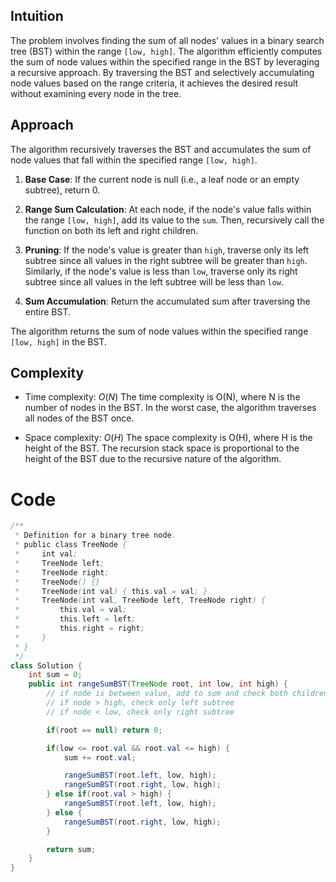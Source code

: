 ## Intuition
The problem involves finding the sum of all nodes' values in a binary search tree (BST) within the range `[low, high]`. The algorithm efficiently computes the sum of node values within the specified range in the BST by leveraging a recursive approach. By traversing the BST and selectively accumulating node values based on the range criteria, it achieves the desired result without examining every node in the tree.


## Approach
The algorithm recursively traverses the BST and accumulates the sum of node values that fall within the specified range `[low, high]`.

1. **Base Case**: If the current node is null (i.e., a leaf node or an empty subtree), return 0.

2. **Range Sum Calculation**: At each node, if the node's value falls within the range `[low, high]`, add its value to the `sum`. Then, recursively call the function on both its left and right children.

3. **Pruning**: If the node's value is greater than `high`, traverse only its left subtree since all values in the right subtree will be greater than `high`. Similarly, if the node's value is less than `low`, traverse only its right subtree since all values in the left subtree will be less than `low`.

4. **Sum Accumulation**: Return the accumulated sum after traversing the entire BST.

The algorithm returns the sum of node values within the specified range `[low, high]` in the BST.

## Complexity
- Time complexity: $O(N)$
The time complexity is O(N), where N is the number of nodes in the BST. In the worst case, the algorithm traverses all nodes of the BST once.

- Space complexity: $O(H)$
The space complexity is O(H), where H is the height of the BST. The recursion stack space is proportional to the height of the BST due to the recursive nature of the algorithm.

# Code
```java
/**
 * Definition for a binary tree node.
 * public class TreeNode {
 *     int val;
 *     TreeNode left;
 *     TreeNode right;
 *     TreeNode() {}
 *     TreeNode(int val) { this.val = val; }
 *     TreeNode(int val, TreeNode left, TreeNode right) {
 *         this.val = val;
 *         this.left = left;
 *         this.right = right;
 *     }
 * }
 */
class Solution {
    int sum = 0;
    public int rangeSumBST(TreeNode root, int low, int high) {
        // if node is between value, add to sum and check both children
        // if node > high, check only left subtree
        // if node < low, check only right subtree

        if(root == null) return 0;

        if(low <= root.val && root.val <= high) {
            sum += root.val;

            rangeSumBST(root.left, low, high);
            rangeSumBST(root.right, low, high);
        } else if(root.val > high) {
            rangeSumBST(root.left, low, high);
        } else {
            rangeSumBST(root.right, low, high);
        }

        return sum;
    }
}
```